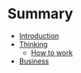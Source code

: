 # Summary

* [Introduction](README.md)
* [Thinking](Thinking)
  * [How to work](shumeng/how_to_work.md)
* [Business](Business)
